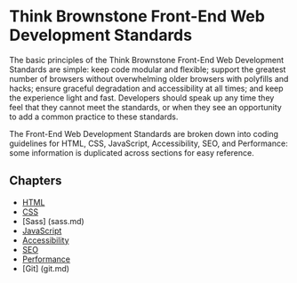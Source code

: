 # Think Brownstone Front-End Web Development Standards

The basic principles of the Think Brownstone Front-End Web Development Standards are simple: keep code modular and flexible; support the greatest number of browsers without overwhelming older browsers with polyfills and hacks; ensure graceful degradation and accessibility at all times; and keep the experience light and fast. Developers should speak up any time they feel that they cannot meet the standards, or when they see an opportunity to add a common practice to these standards. 

The Front-End Web Development Standards are broken down into coding guidelines for HTML, CSS, JavaScript, Accessibility, SEO, and Performance: some information is duplicated across sections for easy reference. 

## Chapters

- [HTML](html.md)
- [CSS](css.md)
- [Sass] (sass.md)
- [JavaScript](javascript)
- [Accessibility](accessibility.md)
- [SEO](seo.md)
- [Performance](performance.md)
- [Git] (git.md)